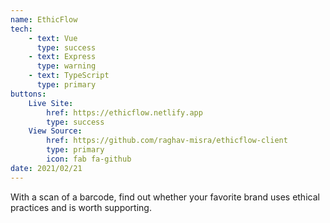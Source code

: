 ```yaml
---
name: EthicFlow
tech:
    - text: Vue
      type: success
    - text: Express
      type: warning
    - text: TypeScript
      type: primary
buttons:
    Live Site:
        href: https://ethicflow.netlify.app
        type: success
    View Source:
        href: https://github.com/raghav-misra/ethicflow-client
        type: primary
        icon: fab fa-github
date: 2021/02/21
---
```


With a scan of a barcode, find out whether your favorite brand uses ethical practices and is worth supporting.
